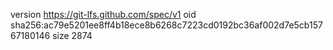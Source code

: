 version https://git-lfs.github.com/spec/v1
oid sha256:ac79e5201ee8ff4b18ece8b6268c7223cd0192bc36af002d7e5cb15767180146
size 2874
